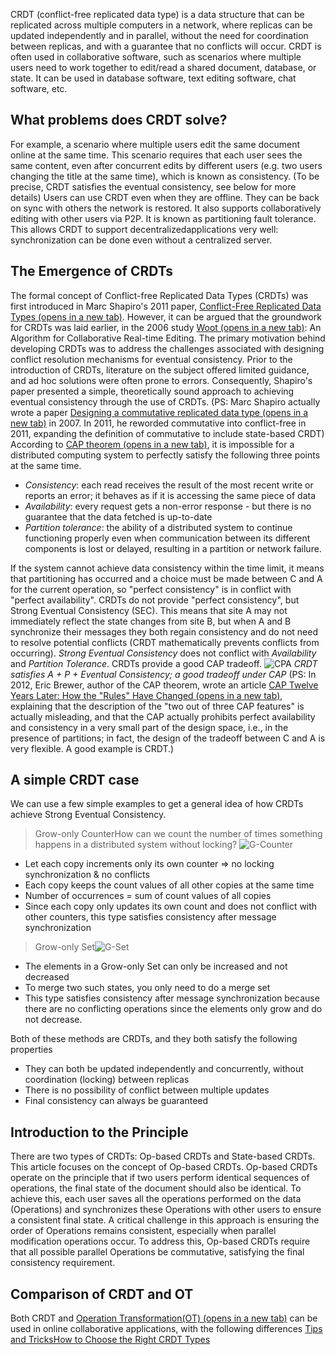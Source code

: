 CRDT (conflict-free replicated data type) is a data structure that can be replicated across multiple computers in a network, where replicas can be updated independently and in parallel, without the need for coordination between replicas, and with a guarantee that no conflicts will occur.
CRDT is often used in collaborative software, such as scenarios where multiple users need to work together to edit/read a shared document, database, or state. It can be used in database software, text editing software, chat software, etc.


## What problems does CRDT solve?


For example, a scenario where multiple users edit the same document online at the same time.
This scenario requires that each user sees the same content, even after concurrent edits by different users (e.g. two users changing the title at the same time), which is known as consistency. (To be precise, CRDT satisfies the eventual consistency, see below for more details)
Users can use CRDT even when they are offline. They can be back on sync with others the network is restored. It also supports collaboratively editing with other users via P2P. It is known as partitioning fault tolerance. This allows CRDT to support decentralizedapplications very well: synchronization can be done even without a centralized server.


## The Emergence of CRDTs


The formal concept of Conflict-free Replicated Data Types (CRDTs) was first introduced in Marc Shapiro's 2011 paper, [Conflict-Free Replicated Data Types (opens in a new tab)](https://inria.hal.science/hal-00932836/file/CRDTs_SSS-2011.pdf). However, it can be argued that the groundwork for CRDTs was laid earlier, in the 2006 study [Woot (opens in a new tab)](https://doi.org/10.1145%2F1180875.1180916): An Algorithm for Collaborative Real-time Editing. The primary motivation behind developing CRDTs was to address the challenges associated with designing conflict resolution mechanisms for eventual consistency. Prior to the introduction of CRDTs, literature on the subject offered limited guidance, and ad hoc solutions were often prone to errors. Consequently, Shapiro's paper presented a simple, theoretically sound approach to achieving eventual consistency through the use of CRDTs.
(PS: Marc Shapiro actually wrote a paper [Designing a commutative replicated data type (opens in a new tab)](https://hal.inria.fr/inria-00177693v2/document) in 2007. In 2011, he reworded commutative into conflict-free in 2011, expanding the definition of commutative to include state-based CRDT)
According to [CAP theorem (opens in a new tab)](https://en.wikipedia.org/wiki/CAP_theorem), it is impossible for a distributed computing system to perfectly satisfy the following three points at the same time.

-   *Consistency*: each read receives the result of the most recent write or reports an error; it behaves as if it is accessing the same piece of data
-   *Availability*: every request gets a non-error response - but there is no guarantee that the data fetched is up-to-date
-   *Partition tolerance*: the ability of a distributed system to continue functioning properly even when communication between its different components is lost or delayed, resulting in a partition or network failure.

If the system cannot achieve data consistency within the time limit, it means that partitioning has occurred and a choice must be made between C and A for the current operation, so "perfect consistency" is in conflict with "perfect availability".
CRDTs do not provide "perfect consistency", but Strong Eventual Consistency (SEC). This means that site A may not immediately reflect the state changes from site B, but when A and B synchronize their messages they both regain consistency and do not need to resolve potential conflicts (CRDT mathematically prevents conflicts from occurring). *Strong Eventual Consistency* does not conflict with *Availability* and *Partition Tolerance*. CRDTs provide a good CAP tradeoff.
![CPA](https://loro.dev/_next/image?url=%2F_next%2Fstatic%2Fmedia%2Fa4858e2a50bc1a2d79722060156e89b0cac5815cf25e8c67e409aa0926280cef.6a607785.png&w=3840&q=75) *CRDT satisfies A + P + Eventual Consistency; a good tradeoff under CAP*
(PS: In 2012, Eric Brewer, author of the CAP theorem, wrote an article [CAP Twelve Years Later: How the "Rules" Have Changed (opens in a new tab)](https://www.infoq.com/articles/cap-twelve-years-later-how-the-rules-have-changed/), explaining that the description of the "two out of three CAP features" is actually misleading, and that the CAP actually prohibits perfect availability and consistency in a very small part of the design space, i.e., in the presence of partitions; in fact, the design of the tradeoff between C and A is very flexible. A good example is CRDT.)


## A simple CRDT case


We can use a few simple examples to get a general idea of how CRDTs achieve Strong Eventual Consistency.

> Grow-only CounterHow can we count the number of times something happens in a distributed system without locking?
![G-Counter](https://loro.dev/_next/image?url=%2Fcrdt-G-Counter.gif&w=828&q=75)

-   Let each copy increments only its own counter => no locking synchronization & no conflicts
-   Each copy keeps the count values of all other copies at the same time
-   Number of occurrences = sum of count values of all copies
-   Since each copy only updates its own count and does not conflict with other counters, this type satisfies consistency after message synchronization

> Grow-only Set![G-Set](https://loro.dev/_next/image?url=%2Fcrdt-G-Set.gif&w=828&q=75)

-   The elements in a Grow-only Set can only be increased and not decreased
-   To merge two such states, you only need to do a merge set
-   This type satisfies consistency after message synchronization because there are no conflicting operations since the elements only grow and do not decrease.

Both of these methods are CRDTs, and they both satisfy the following properties

-   They can both be updated independently and concurrently, without coordination (locking) between replicas
-   There is no possibility of conflict between multiple updates
-   Final consistency can always be guaranteed


## Introduction to the Principle


There are two types of CRDTs: Op-based CRDTs and State-based CRDTs. This article focuses on the concept of Op-based CRDTs.
Op-based CRDTs operate on the principle that if two users perform identical sequences of operations, the final state of the document should also be identical. To achieve this, each user saves all the operations performed on the data (Operations) and synchronizes these Operations with other users to ensure a consistent final state. A critical challenge in this approach is ensuring the order of Operations remains consistent, especially when parallel modification operations occur. To address this, Op-based CRDTs require that all possible parallel Operations be commutative, satisfying the final consistency requirement.


## Comparison of CRDT and OT


Both CRDT and [Operation Transformation(OT) (opens in a new tab)](https://en.wikipedia.org/wiki/Operational_transformation) can be used in online collaborative applications, with the following differences
[Tips and Tricks](https://loro.dev/docs/tutorial/tips "Tips and Tricks")[How to Choose the Right CRDT Types](https://loro.dev/docs/concepts/choose_crdt_type "How to Choose the Right CRDT Types")